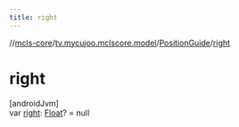 ```yaml
---
title: right
---
```

//[mcls-core](../../../index.html)/[tv.mycujoo.mclscore.model](../index.html)/[PositionGuide](index.html)/[right](right.html)



# right



[androidJvm]\
var [right](right.html): [Float](https://kotlinlang.org/api/latest/jvm/stdlib/kotlin/-float/index.html)? = null




